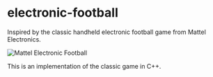 # electronic-football
Inspired by the classic handheld electronic football game from Mattel Electronics.

![Mattel Electronic Football](http://www.handheldmuseum.com/Mattel/Mattel-Football.jpg)

This is an implementation of the classic game in C++.
